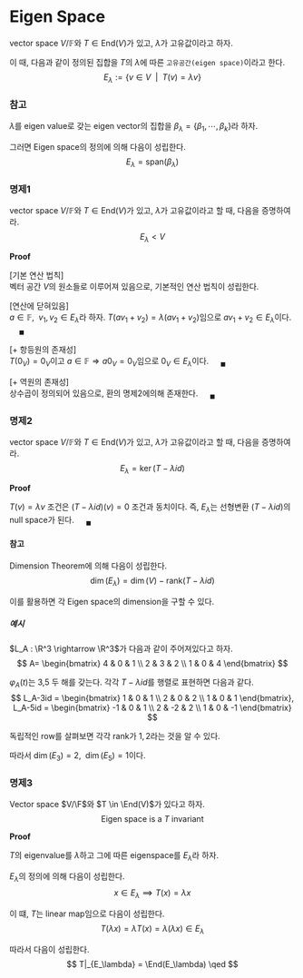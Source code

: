 # Eigen Space
vector space $V/ \mathbb F$와 $T \in \text{End}(V)$가 있고, $\lambda$가 고유값이라고 하자.

이 때, 다음과 같이 정의된 집합을 $T$의 $\lambda$에 따른 `고유공간(eigen space)`이라고 한다.
$$ E_\lambda := \{ v \in V \enspace | \enspace T(v) = \lambda v \} $$

### 참고
$\lambda$를 eigen value로 갖는 eigen vector의 집합을 $\beta_\lambda = \{ \beta_1, \cdots, \beta_k \}$라 하자.

그러면 Eigen space의 정의에 의해 다음이 성립한다.
$$ E_\lambda = \text{span}(\beta_\lambda) $$

### 명제1
vector space $V/ \mathbb F$와 $T \in \text{End}(V)$가 있고, $\lambda$가 고유값이라고 할 때,  다음을 증명하여라.
$$E_\lambda < V$$

**Proof**

[기본 연산 법칙]  
벡터 공간 $V$의 원소들로 이루어져 있음으로, 기본적인 연산 법칙이 성립한다.

[연산에 닫혀있음]  
$a \in \mathbb F, \enspace v_1,v_2 \in E_\lambda$라 하자. $T(av_1 + v_2) = \lambda(av_1 + v_2)$임으로 $av_1 + v_2 \in E_\lambda$이다. $\quad {_\blacksquare}$

[$+$ 항등원의 존재성]  
$T(0_V) = 0_V$이고 $a \in \mathbb F \Rightarrow a0_V = 0_V$임으로 $0_V \in E_\lambda$이다. $\quad {_\blacksquare}$

[$+$ 역원의 존재성]  
상수곱이 정의되어 있음으로, 환의 명제2에의해 존재한다. $\quad {_\blacksquare}$

### 명제2
vector space $V/ \mathbb F$와 $T \in \text{End}(V)$가 있고, $\lambda$가 고유값이라고 할 때, 다음을 증명하여라.
$$E_\lambda = \ker(T - \lambda id)$$

**Proof**

$T(v) = \lambda v$ 조건은 $(T - \lambda id)(v) = 0$ 조건과 동치이다. 즉, $E_\lambda$는 선형변환 $(T - \lambda id)$의 null space가 된다. $\quad {_\blacksquare}$

#### 참고
Dimension Theorem에 의해 다음이 성립한다.
$$ \dim(E_\lambda) = \dim(V) - \text{rank}(T-\lambda id) $$

이를 활용하면 각 Eigen space의 dimension을 구할 수 있다.

##### 예시
$L_A : \R^3 \rightarrow \R^3$가 다음과 같이 주어져있다고 하자.
$$ A= \begin{bmatrix} 4 & 0 & 1 \\ 2 & 3 & 2 \\ 1 & 0 & 4 \end{bmatrix} $$

$\varphi_A(t)$는 3,5 두 해를 갖는다. 각각 $T-\lambda id$를 행렬로 표현하면 다음과 같다.
$$ L_A-3id = \begin{bmatrix} 1 & 0 & 1 \\ 2 & 0 & 2 \\ 1 & 0 & 1 \end{bmatrix}, L_A-5id = \begin{bmatrix} -1 & 0 & 1 \\ 2 & -2 & 2 \\ 1 & 0 & -1 \end{bmatrix} $$

독립적인 row를 살펴보면 각각 rank가 $1,2$라는 것을 알 수 있다. 

따라서 $\dim(E_3) = 2, \enspace \dim(E_5) = 1$이다.

### 명제3
Vector space $V/\F$와 $T \in \End(V)$가 있다고 하자.
$$ \text{Eigen space is a } T \text{ invariant} $$

**Proof**

$T$의 eigenvalue를 $\lambda$하고 그에 따른 eigenspace를 $E_\lambda$라 하자.

$E_\lambda$의 정의에 의해 다음이 성립한다.
$$ x \in E_\lambda \implies T(x) = \lambda x $$

이 떄, $T$는 linear map임으로 다음이 성립한다. 
$$ T(\lambda x) = \lambda T(x) = \lambda(\lambda x) \in E_\lambda $$

따라서 다음이 성립한다.
$$ T|_{E_\lambda} = \End(E_\lambda) \qed $$
